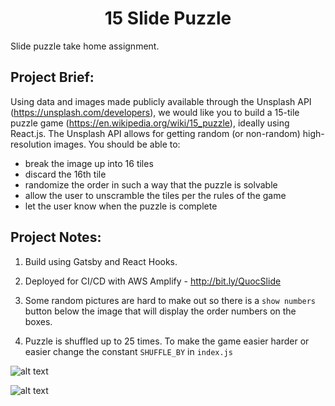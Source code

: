<h1 align="center">
  15 Slide Puzzle
</h1>

Slide puzzle take home assignment.

## Project Brief:

Using data and images made publicly available through the Unsplash API (https://unsplash.com/developers), we would like you to build a 15-tile puzzle game (https://en.wikipedia.org/wiki/15_puzzle), ideally using React.js. The Unsplash API allows for getting random (or non-random) high-resolution images. You should be able to:

- break the image up into 16 tiles
- discard the 16th tile
- randomize the order in such a way that the puzzle is solvable
- allow the user to unscramble the tiles per the rules of the game
- let the user know when the puzzle is complete

## Project Notes:

1. Build using Gatsby and React Hooks.

2. Deployed for CI/CD with AWS Amplify - http://bit.ly/QuocSlide

3. Some random pictures are hard to make out so there is a `show numbers` button below the image that will display the order numbers on the boxes.

4. Puzzle is shuffled up to 25 times. To make the game easier harder or easier change the constant `SHUFFLE_BY` in `index.js`


![alt text](https://i.imgur.com/nDC5kvt.jpg "Puzzle w/o numbers")


![alt text](https://i.imgur.com/daPtdDK.jpg "Puzzle w/o numbers")

